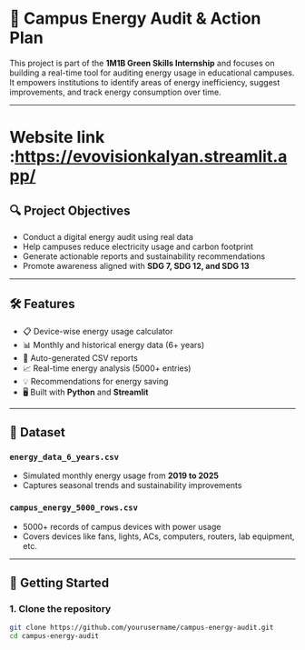 # 🌱 Campus Energy Audit & Action Plan

This project is part of the **1M1B Green Skills Internship** and focuses on building a real-time tool for auditing energy usage in educational campuses. It empowers institutions to identify areas of energy inefficiency, suggest improvements, and track energy consumption over time.

---
# Website link :https://evovisionkalyan.streamlit.app/

## 🔍 Project Objectives

- Conduct a digital energy audit using real data
- Help campuses reduce electricity usage and carbon footprint
- Generate actionable reports and sustainability recommendations
- Promote awareness aligned with **SDG 7, SDG 12, and SDG 13**

---

## 🛠️ Features

- 📋 Device-wise energy usage calculator
- 📊 Monthly and historical energy data (6+ years)
- 📁 Auto-generated CSV reports
- 📈 Real-time energy analysis (5000+ entries)
- 💡 Recommendations for energy saving
- 🖥️ Built with **Python** and **Streamlit**

---

## 📁 Dataset

### `energy_data_6_years.csv`
- Simulated monthly energy usage from **2019 to 2025**
- Captures seasonal trends and sustainability improvements

### `campus_energy_5000_rows.csv`
- 5000+ records of campus devices with power usage
- Covers devices like fans, lights, ACs, computers, routers, lab equipment, etc.

---

## 🚀 Getting Started

### 1. Clone the repository

```bash
git clone https://github.com/yourusername/campus-energy-audit.git
cd campus-energy-audit

